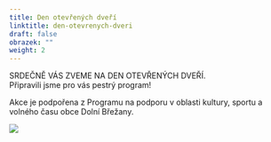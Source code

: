 ```yaml
---
title: Den otevřených dveří
linktitle: den-otevrenych-dveri
draft: false
obrazek: ""
weight: 2
---
```

SRDEČNĚ VÁS ZVEME NA DEN OTEVŘENÝCH DVEŘÍ. \
Připravili jsme pro vás pestrý program!

Akce je podpořena z Programu na podporu v oblasti kultury, sportu a volného času obce Dolní Břežany.

![](/assets/media/dod_3.jpg)